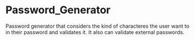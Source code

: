 # Password_Generator
Password generator that considers the kind of characteres the user want to in their password and validates it. It also can validate external passwords.
